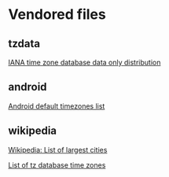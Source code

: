 # Vendored files

## tzdata

[IANA time zone database data only distribution](https://www.iana.org/time-zones)

## android

[Android default timezones list](https://android.googlesource.com/platform/frameworks/base/+/refs/heads/android10-release/packages/SettingsLib/res/xml/timezones.xml)

## wikipedia

[Wikipedia: List of largest cities](https://en.wikipedia.org/wiki/List_of_largest_cities)

[List of tz database time zones](https://en.wikipedia.org/wiki/List_of_tz_database_time_zones)
